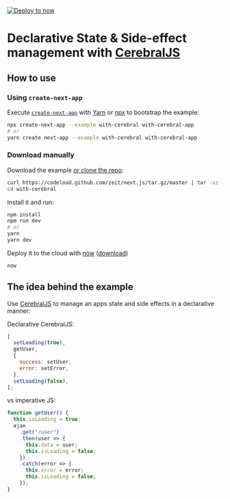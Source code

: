 [![Deploy to now](https://deploy.now.sh/static/button.svg)](https://deploy.now.sh/?repo=https://github.com/zeit/next.js/tree/master/examples/with-cerebral)

# Declarative State & Side-effect management with [CerebralJS](https://cerebraljs.com/)

## How to use

### Using `create-next-app`

Execute [`create-next-app`](https://github.com/segmentio/create-next-app) with [Yarn](https://yarnpkg.com/lang/en/docs/cli/create/) or [npx](https://github.com/zkat/npx#readme) to bootstrap the example:

```bash
npx create-next-app --example with-cerebral with-cerebral-app
# or
yarn create next-app --example with-cerebral with-cerebral-app
```

### Download manually

Download the example [or clone the repo](https://github.com/zeit/next.js):

```bash
curl https://codeload.github.com/zeit/next.js/tar.gz/master | tar -xz --strip=2 next.js-master/examples/with-cerebral
cd with-cerebral
```

Install it and run:

```bash
npm install
npm run dev
# or
yarn
yarn dev
```

Deploy it to the cloud with [now](https://zeit.co/now) ([download](https://zeit.co/download))

```bash
now
```

## The idea behind the example

Use [CerebralJS](https://cerebraljs.com/) to manage an apps state and side effects in a declarative manner:

Declarative CerebralJS:

```js
[
  setLoading(true),
  getUser,
  {
    success: setUser,
    error: setError,
  },
  setLoading(false),
];
```

vs imperative JS:

```js
function getUser() {
  this.isLoading = true;
  ajax
    .get("/user")
    .then(user => {
      this.data = user;
      this.isLoading = false;
    })
    .catch(error => {
      this.error = error;
      this.isLoading = false;
    });
}
```
